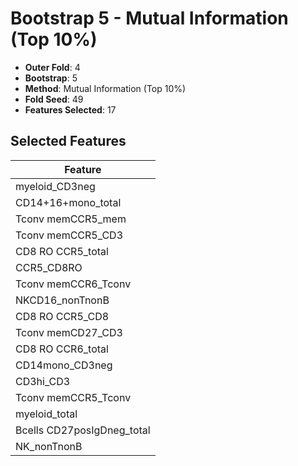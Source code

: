 # Bootstrap 5 - Mutual Information (Top 10%)

- **Outer Fold**: 4
- **Bootstrap**: 5
- **Method**: Mutual Information (Top 10%)
- **Fold Seed**: 49
- **Features Selected**: 17

## Selected Features

| Feature |
|---------|
| myeloid_CD3neg |
| CD14+16+mono_total |
| Tconv memCCR5_mem |
| Tconv memCCR5_CD3 |
| CD8 RO CCR5_total |
| CCR5_CD8RO |
| Tconv memCCR6_Tconv |
| NKCD16_nonTnonB |
| CD8 RO CCR5_CD8 |
| Tconv memCD27_CD3 |
| CD8 RO CCR6_total |
| CD14mono_CD3neg |
| CD3hi_CD3 |
| Tconv memCCR5_Tconv |
| myeloid_total |
| Bcells CD27posIgDneg_total |
| NK_nonTnonB |
